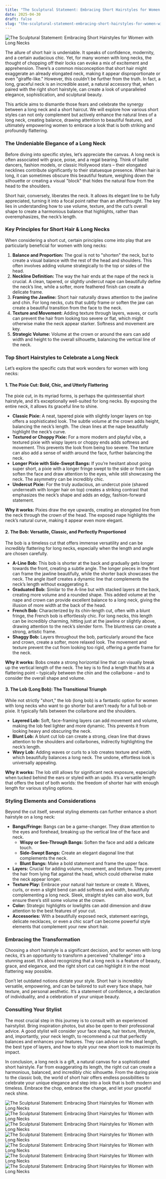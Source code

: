```yaml
---
title: "The Sculptural Statement: Embracing Short Hairstyles for Women with Long Necks"
date: 2025-04-30
draft: false
slug: "the-sculptural-statement-embracing-short-hairstyles-for-women-with-long-necks" 
---
```


![The Sculptural Statement: Embracing Short Hairstyles for Women with Long Necks](https://www.hadviser.com/wp-content/uploads/2019/11/16-short-haircut-with-bangs-for-long-neck-B3pSInnHtrP.jpg "The Sculptural Statement: Embracing Short Hairstyles for Women with Long Necks")

The allure of short hair is undeniable. It speaks of confidence, modernity, and a certain audacious chic. Yet, for many women with long necks, the thought of chopping off their locks can evoke a mix of excitement and apprehension. There’s a common misconception that short hair might exaggerate an already elongated neck, making it appear disproportionate or even "giraffe-like." However, this couldn’t be further from the truth. In fact, a long, graceful neck is an incredible asset, a natural accessory that, when paired with the right short hairstyle, can create a look of unparalleled elegance, sophistication, and sculptural beauty.

This article aims to dismantle those fears and celebrate the synergy between a long neck and a short haircut. We will explore how various short styles can not only complement but actively enhance the natural lines of a long neck, creating balance, drawing attention to beautiful features, and ultimately empowering women to embrace a look that is both striking and profoundly flattering.

### The Undeniable Elegance of a Long Neck

Before diving into specific styles, let’s appreciate the canvas. A long neck is often associated with grace, poise, and a regal bearing. Think of ballet dancers, fashion models, or classic Hollywood stars – their elongated necklines contribute significantly to their statuesque presence. When hair is long, it can sometimes obscure this beautiful feature, weighing down the silhouette or creating a visual "block" that hides the natural flow from the head to the shoulders.

Short hair, conversely, liberates the neck. It allows its elegant line to be fully appreciated, turning it into a focal point rather than an afterthought. The key lies in understanding how to use volume, texture, and the cut’s overall shape to create a harmonious balance that highlights, rather than overemphasizes, the neck’s length.

### Key Principles for Short Hair & Long Necks

When considering a short cut, certain principles come into play that are particularly beneficial for women with long necks:

1. **Balance and Proportion:** The goal is not to "shorten" the neck, but to create a visual balance with the rest of the head and shoulders. This often involves adding volume strategically to the top or sides of the head.
2. **Neckline Definition:** The way the hair ends at the nape of the neck is crucial. A clean, tapered, or slightly undercut nape can beautifully define the neck’s line, while a softer, more feathered finish can create a delicate frame.
3. **Framing the Jawline:** Short hair naturally draws attention to the jawline and chin. For long necks, cuts that subtly frame or soften the jaw can create a beautiful transition from the face to the neck.
4. **Texture and Movement:** Adding texture through layers, waves, or curls can prevent the hair from looking too severe or flat, which might otherwise make the neck appear starker. Softness and movement are key.
5. **Strategic Volume:** Volume at the crown or around the ears can add width and height to the overall silhouette, balancing the vertical line of the neck.

### Top Short Hairstyles to Celebrate a Long Neck

Let’s explore the specific cuts that work wonders for women with long necks:

#### 1. The Pixie Cut: Bold, Chic, and Utterly Flattering

The pixie cut, in its myriad forms, is perhaps the quintessential short hairstyle, and it’s exceptionally well-suited for long necks. By exposing the entire neck, it allows its graceful line to shine.

* **Classic Pixie:** A neat, tapered pixie with slightly longer layers on top offers a sophisticated look. The subtle volume at the crown adds height, balancing the neck’s length. The clean lines at the nape beautifully highlight the neck’s curve.
* **Textured or Choppy Pixie:** For a more modern and playful vibe, a textured pixie with wispy layers or choppy ends adds softness and movement. This prevents the look from being too severe. The texture can also add a sense of width around the face, further balancing the neck.
* **Longer Pixie with Side-Swept Bangs:** If you’re hesitant about going super short, a pixie with a longer fringe swept to the side or front can soften the face and draw attention to the eyes, while still showcasing the neck. The asymmetry can be incredibly chic.
* **Undercut Pixie:** For the truly audacious, an undercut pixie (shaved underneath with longer hair on top) creates a striking contrast that emphasizes the neck’s shape and adds an edgy, fashion-forward statement.

**Why it works:** Pixies draw the eye upwards, creating an elongated line from the neck through the crown of the head. The exposed nape highlights the neck’s natural curve, making it appear even more elegant.

#### 2. The Bob: Versatile, Classic, and Perfectly Proportioned

The bob is a timeless cut that offers immense versatility and can be incredibly flattering for long necks, especially when the length and angle are chosen carefully.

* **A-Line Bob:** This bob is shorter at the back and gradually gets longer towards the front, creating a subtle angle. The longer pieces in the front can frame the jawline beautifully, while the shorter back showcases the neck. The angle itself creates a dynamic line that complements the neck’s length without exaggerating it.
* **Graduated Bob:** Similar to the A-line but with stacked layers at the back, creating more volume and a rounded shape. This added volume at the nape and crown can provide excellent balance to a long neck, giving the illusion of more width at the back of the head.
* **French Bob:** Characterized by its chin-length cut, often with a blunt fringe, the French bob is effortlessly chic. For long necks, this length can be incredibly charming, hitting just at the jawline or slightly above, drawing attention to the neck’s slender form. The bluntness can create a strong, artistic frame.
* **Shaggy Bob:** Layers throughout the bob, particularly around the face and crown, create a softer, more relaxed look. The movement and texture prevent the cut from looking too rigid, offering a gentle frame for the neck.

**Why it works:** Bobs create a strong horizontal line that can visually break up the vertical length of the neck. The key is to find a length that hits at a flattering point – typically between the chin and the collarbone – and to consider the overall shape and volume.

#### 3. The Lob (Long Bob): The Transitional Triumph

While not strictly "short," the lob (long bob) is a fantastic option for women with long necks who want to go shorter but aren’t ready for a full bob or pixie. It typically falls between the collarbone and the shoulders.

* **Layered Lob:** Soft, face-framing layers can add movement and volume, making the lob feel lighter and more dynamic. This prevents it from looking heavy and obscuring the neck.
* **Blunt Lob:** A blunt cut lob can create a strong, clean line that draws attention to the shoulders and collarbones, indirectly highlighting the neck’s length.
* **Wavy Lob:** Adding waves or curls to a lob creates texture and width, which beautifully balances a long neck. The undone, effortless look is universally appealing.

**Why it works:** The lob still allows for significant neck exposure, especially when tucked behind the ears or styled with an updo. It’s a versatile length that offers the best of both worlds: the freedom of shorter hair with enough length for various styling options.

### Styling Elements and Considerations

Beyond the cut itself, several styling elements can further enhance a short hairstyle on a long neck:

* **Bangs/Fringe:** Bangs can be a game-changer. They draw attention to the eyes and forehead, breaking up the vertical line of the face and neck.
  + **Wispy or See-Through Bangs:** Soften the face and add a delicate touch.
  + **Side-Swept Bangs:** Create an elegant diagonal line that complements the neck.
  + **Blunt Bangs:** Make a bold statement and frame the upper face.
* **Layers:** Crucial for adding volume, movement, and texture. They prevent the hair from lying flat against the head, which could otherwise make the neck appear longer.
* **Texture Play:** Embrace your natural hair texture or create it. Waves, curls, or even a slight bend can add softness and width, beautifully complementing a long neck. Sleek, straight styles can also work, but ensure there’s still some volume at the crown.
* **Color:** Strategic highlights or lowlights can add dimension and draw attention to the best features of your cut.
* **Accessories:** With a beautifully exposed neck, statement earrings, delicate necklaces, or even a chic scarf can become powerful style elements that complement your new short hair.

### Embracing the Transformation

Choosing a short hairstyle is a significant decision, and for women with long necks, it’s an opportunity to transform a perceived "challenge" into a stunning asset. It’s about recognizing that a long neck is a feature of beauty, grace, and elegance, and the right short cut can highlight it in the most flattering way possible.

Don’t let outdated notions dictate your style. Short hair is incredibly versatile, empowering, and can be tailored to suit every face shape, hair texture, and personal aesthetic. It’s a statement of confidence, a declaration of individuality, and a celebration of your unique beauty.

### Consulting Your Stylist

The most crucial step in this journey is to consult with an experienced hairstylist. Bring inspiration photos, but also be open to their professional advice. A good stylist will consider your face shape, hair texture, lifestyle, and, importantly, your neck length, to recommend a cut that perfectly balances and enhances your features. They can advise on the ideal length, the best type of layers, and how to style your new short look to maximize its impact.

In conclusion, a long neck is a gift, a natural canvas for a sophisticated short hairstyle. Far from exaggerating its length, the right cut can create a harmonious, balanced, and incredibly chic silhouette. From the daring pixie to the classic bob, the world of short hair offers endless possibilities to celebrate your unique elegance and step into a look that is both modern and timeless. Embrace the chop, embrace the change, and let your graceful neck shine.

![The Sculptural Statement: Embracing Short Hairstyles for Women with Long Necks](https://ringmyfashion.com/wp-content/uploads/2020/01/Short-Haircuts-for-Long-Necks-300x284.jpg "The Sculptural Statement: Embracing Short Hairstyles for Women with Long Necks") ![The Sculptural Statement: Embracing Short Hairstyles for Women with Long Necks](https://i.pinimg.com/originals/66/f2/99/66f299e11d5c6836ae00bf7c51d62f6d.png "The Sculptural Statement: Embracing Short Hairstyles for Women with Long Necks") ![The Sculptural Statement: Embracing Short Hairstyles for Women with Long Necks](https://i.pinimg.com/736x/1e/f0/ac/1ef0ac61679a52e86fca27c2c81ebfc1--haircuts-for-fine-hair-best-haircuts.jpg "The Sculptural Statement: Embracing Short Hairstyles for Women with Long Necks") ![The Sculptural Statement: Embracing Short Hairstyles for Women with Long Necks](https://i.pinimg.com/originals/af/70/6c/af706c61c883ec4e0b09bdaed23308d5.jpg "The Sculptural Statement: Embracing Short Hairstyles for Women with Long Necks") ![The Sculptural Statement: Embracing Short Hairstyles for Women with Long Necks](https://i.pinimg.com/736x/28/5f/f7/285ff7f8fc5ae376c07503c284cbaef9.jpg "The Sculptural Statement: Embracing Short Hairstyles for Women with Long Necks") ![The Sculptural Statement: Embracing Short Hairstyles for Women with Long Necks](https://hairstylesforchubbyfaces.com/wp-content/uploads/2023/05/Fat-faces-hairstyles-2023-1-1068x864.jpg "The Sculptural Statement: Embracing Short Hairstyles for Women with Long Necks") ![The Sculptural Statement: Embracing Short Hairstyles for Women with Long Necks](https://i1.wp.com/www.hadviser.com/wp-content/uploads/2019/10/bob-for-short-necks-Bgqh9B5jTMs.jpg?resize=1080%2C1080u0026ssl=1 "The Sculptural Statement: Embracing Short Hairstyles for Women with Long Necks")